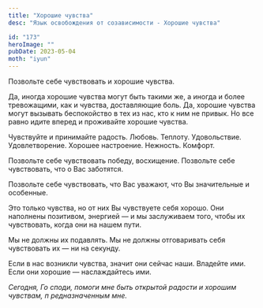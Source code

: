 ```yaml
---
title: "Хорошие чувства"
desc: "Язык освобождения от созависимости - Хорошие чувства"

id: "173"
heroImage: ""
pubDate: 2023-05-04
moth: "iyun"
---
```


Позвольте себе чувствовать и хорошие чувства.

Да, иногда хорошие чувства могут быть такими же, а иногда и более тревожащими,
как и чувства, доставляющие боль. Да, хорошие чувства могут вызывать
беспокойство в тех из нас, кто к ним не привык. Но все равно идите вперед и
проживайте хорошие чувства.

Чувствуйте и принимайте радость. Любовь. Теплоту. Удовольствие.
Удовлетворение. Хорошее настроение. Нежность. Комфорт.

Позвольте себе чувствовать победу, восхищение. Позвольте себе чувствовать, что
о Вас заботятся.

Позвольте себе чувствовать, что Вас уважают, что Вы значительные и особенные.

Это только чувства, но от них Вы чувствуете себя хорошо. Они наполнены
позитивом, энергией — и мы заслуживаем того, чтобы их чувствовать, когда они
на нашем пути.

Мы не должны их подавлять. Мы не должны отговаривать себя чувствовать их — ни
на секунду.

Если в нас возникли чувства, значит они сейчас наши. Владейте ими. Если они
хорошие — наслаждайтесь ими.

_Сегодня,_ _Го_ _споди,_ _помоги_ _мне_ _быть_ _открытой_ _радости_ _и_
_хорошим_ _чувствам,_ _п_ _редназначенным_ _мне._
